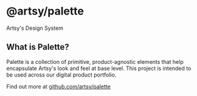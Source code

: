 # @artsy/palette

Artsy's Design System

## What is Palette?

Palette is a collection of primitive, product-agnostic elements that help encapsulate Artsy's look and feel at base level. This project is intended to be used across our digital product portfolio.

Find out more at [github.com/artsy/palette](https://github.com/artsy/palette)
